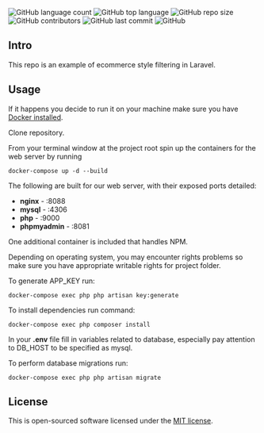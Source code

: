 ![GitHub language count](https://img.shields.io/github/languages/count/niece1/filtering-example-component)
![GitHub top language](https://img.shields.io/github/languages/top/niece1/filtering-example-component)
![GitHub repo size](https://img.shields.io/github/repo-size/niece1/filtering-example-component)
![GitHub contributors](https://img.shields.io/github/contributors/niece1/filtering-example-component)
![GitHub last commit](https://img.shields.io/github/last-commit/niece1/filtering-example-component)
![GitHub](https://img.shields.io/github/license/niece1/filtering-example-component)

## Intro

This repo is an example of ecommerce style filtering in Laravel.

## Usage

If it happens you decide to run it on your machine make sure you have [Docker installed](https://docs.docker.com/docker-for-mac/install/).

Clone repository.

From your terminal window at the project root spin up the containers for the web server by running
```
docker-compose up -d --build
```
The following are built for our web server, with their exposed ports detailed:

- **nginx** - :8088
- **mysql** - :4306
- **php** - :9000
- **phpmyadmin** - :8081

One additional container is included that handles NPM.

Depending on operating system, you may encounter rights problems so make sure you have appropriate writable rights for project folder.

To generate APP_KEY run:
```
docker-compose exec php php artisan key:generate
```

To install dependencies run command:
```
docker-compose exec php composer install
```

In your **.env** file fill in variables related to database, especially pay attention to DB_HOST to be specified as mysql.

To perform database migrations run:
```
docker-compose exec php php artisan migrate
```

## License

This is open-sourced software licensed under the [MIT license](https://opensource.org/licenses/MIT).
